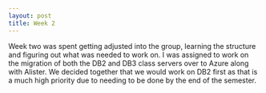 ```yaml
---
layout: post
title: Week 2
---
```

Week two was spent getting adjusted into the group, learning the structure and figuring out what was needed to work on. I was assigned to work on the migration of both the DB2 and DB3 class servers over to Azure along with Alister. We decided together that we would work on DB2 first as that is a much high priority due to needing to be done by the end of the semester.